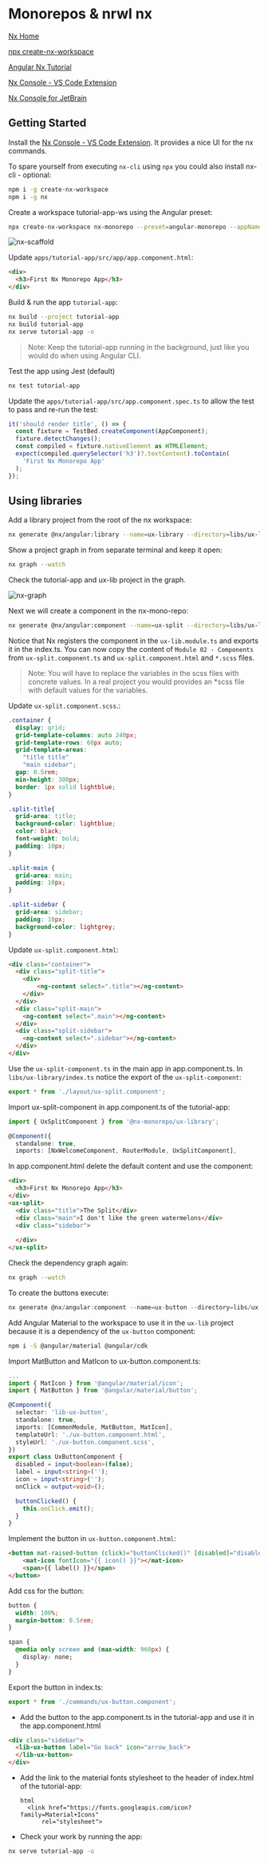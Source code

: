 # Monorepos & nrwl nx

[Nx Home](https://nx.dev/angular)

[npx create-nx-workspace](https://nx.dev/nx/create-nx-workspace)

[Angular Nx Tutorial ](https://nx.dev/getting-started/angular-tutorial)

[Nx Console - VS Code Extension](https://marketplace.visualstudio.com/items?itemName=nrwl.angular-console)

[Nx Console for JetBrain](https://plugins.jetbrains.com/plugin/21060-nx-console)

## Getting Started

Install the [Nx Console - VS Code Extension](https://marketplace.visualstudio.com/items?itemName=nrwl.angular-console). It provides a nice UI for the nx commands.

To spare yourself from executing `nx-cli` using `npx` you could also install nx-cli - optional:

```bash
npm i -g create-nx-workspace
npm i -g nx
```

Create a workspace tutorial-app-ws using the Angular preset:

```bash
npx create-nx-workspace nx-monorepo --preset=angular-monorepo --appName tutorial-app --routing true --style scss --ssr false --bundler esbuild --e2eTestRunner cypress --nxCloud skip
```

![nx-scaffold](_images/nx-scaffold.jpg)

Update `apps/tutorial-app/src/app/app.component.html`:

```html
<div>
  <h3>First Nx Monorepo App</h3>
</div>
```

Build & run the app `tutorial-app`:

```bash
nx build --project tutorial-app
nx build tutorial-app
nx serve tutorial-app -o
```

> Note: Keep the tutorial-app running in the background, just like you would do when using Angular CLI.

Test the app using Jest (default)

```bash
nx test tutorial-app
```

Update the `apps/tutorial-app/src/app.component.spec.ts` to allow the test to pass and re-run the test:

```typescript
it('should render title', () => {
  const fixture = TestBed.createComponent(AppComponent);
  fixture.detectChanges();
  const compiled = fixture.nativeElement as HTMLElement;
  expect(compiled.querySelector('h3')?.textContent).toContain(
    'First Nx Monorepo App'
  );
});
```

## Using libraries

Add a library project from the root of the nx workspace:

```bash
nx generate @nx/angular:library --name=ux-library --directory=libs/ux-library --projectNameAndRootFormat=as-provided --style=scss
```

Show a project graph in from separate terminal and keep it open:

```bash
nx graph --watch
```

Check the tutorial-app and ux-lib project in the graph.

![nx-graph](_images/nx-graph.jpg)

Next we will create a component in the nx-mono-repo:

```bash
nx generate @nx/angular:component --name=ux-split --directory=libs/ux-library/src/layout --nameAndDirectoryFormat=as-provided
```

Notice that Nx registers the component in the `ux-lib.module.ts` and exports it in the index.ts. You can now copy the content of `Module 02 - Components` from `ux-split.component.ts` and `ux-split.component.html` and `*.scss` files. 

>Note: You will have to replace the variables in the scss files with concrete values. In a real project you would provides an *scss file with default values for the variables.

Update `ux-split.component.scss`.:

```css
.container {
  display: grid;
  grid-template-columns: auto 240px;
  grid-template-rows: 60px auto;
  grid-template-areas:
    "title title"
    "main sidebar";
  gap: 0.5rem;
  min-height: 300px;
  border: 1px solid lightblue;
}

.split-title{
  grid-area: title;
  background-color: lightblue;
  color: black;
  font-weight: bold;
  padding: 10px;
}

.split-main {
  grid-area: main;
  padding: 10px;
}

.split-sidebar {
  grid-area: sidebar;
  padding: 10px;
  background-color: lightgrey;
}
```

Update `ux-split.component.html`:

```html
<div class="container">
  <div class="split-title">
    <div>
        <ng-content select=".title"></ng-content>
    </div>
  </div>
  <div class="split-main">
    <ng-content select=".main"></ng-content>
  </div>
  <div class="split-sidebar">
    <ng-content select=".sidebar"></ng-content>
  </div>
</div>
```

Use the `ux-split-component.ts` in the main app in app.component.ts. In `libs/ux-library/index.ts` notice the export of the `ux-split-component`:

```typescript
export * from './layout/ux-split.component';
```

Import ux-split-component in app.component.ts of the tutorial-app:

```typescript
import { UxSplitComponent } from '@nx-monorepo/ux-library';

@Component({
  standalone: true,
  imports: [NxWelcomeComponent, RouterModule, UxSplitComponent],
```

In app.component.html delete the default content and use the component:

```html
<div>
  <h3>First Nx Monorepo App</h3>
</div>
<ux-split>
  <div class="title">The Split</div>
  <div class="main">I don't like the green watermelons</div>
  <div class="sidebar">
    
  </div>
</ux-split>
```

Check the dependency graph again:

```bash
nx graph --watch
```

To create the buttons execute:

```typescript
nx generate @nx/angular:component --name=ux-button --directory=libs/ux-library/src/commands --nameAndDirectoryFormat=as-provided
```

Add Angular Material to the workspace to use it in the `ux-lib` project because it is a dependency of the `ux-button` component:

```bash
npm i -S @angular/material @angular/cdk
```

Import MatButton and MatIcon to ux-button.component.ts:

```typescript
...
import { MatIcon } from '@angular/material/icon';
import { MatButton } from '@angular/material/button';

@Component({
  selector: 'lib-ux-button',
  standalone: true,
  imports: [CommonModule, MatButton, MatIcon],
  templateUrl: './ux-button.component.html',
  styleUrl: './ux-button.component.scss',
})
export class UxButtonComponent {
  disabled = input<boolean>(false);
  label = input<string>('');
  icon = input<string>('');
  onClick = output<void>();

  buttonClicked() {
    this.onClick.emit();
  }
}
```

Implement the button in `ux-button.component.html`:

```html
<button mat-raised-button (click)="buttonClicked()" [disabled]="disabled()">
    <mat-icon fontIcon="{{ icon() }}"></mat-icon>
    <span>{{ label() }}</span>
</button>
```

Add css for the button:

```css
button {
  width: 100%;
  margin-bottom: 0.5rem;
}

span {
  @media only screen and (max-width: 960px) {
    display: none;
  }
}
```

Export the button in index.ts:

```typescript
export * from './commands/ux-button.component';
```

- Add the button to the app.component.ts in the tutorial-app and use it in the app.component.html

```html
<div class="sidebar">
  <lib-ux-button label="Go back" icon="arrow_back">
  </lib-ux-button>
</div>
```

- Add the link to the material fonts stylesheet to the header of index.html of the tutorial-app:

  ```
  html
    <link href="https://fonts.googleapis.com/icon?family=Material+Icons"
        rel="stylesheet">
  ```

- Check your work by running the app:

```bash
nx serve tutorial-app -o
```